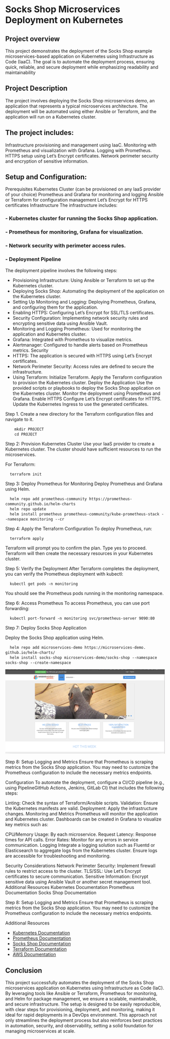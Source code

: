  # Socks Shop Microservices Deployment on Kubernetes

 ## Project overview

 This project demonstrates the deployment of the Socks Shop example microservices-based application on Kubernetes using Infrastructure as Code (IaaC). The goal is to automate the deployment process, ensuring quick, reliable, and secure deployment while emphasizing readability and maintainability

 ## Project Description

 The project involves deploying the Socks Shop microservices demo, an application that represents a typical microservices architecture. The deployment will be automated using either Ansible or Terraform, and the application will run on a Kubernetes cluster.

## The project includes:

Infrastructure provisioning and management using IaaC.
Monitoring with Prometheus and visualization with Grafana.
Logging with Prometheus.
HTTPS setup using Let’s Encrypt certificates.
Network perimeter security and encryption of sensitive information.

## **Setup and Configuration:**
Prerequisites
Kubernetes Cluster (can be provisioned on any IaaS provider of your choice)
Prometheus and Grafana for monitoring and logging
Ansible or Terraform for configuration management
Let’s Encrypt for HTTPS certificates
Infrastructure
The infrastructure includes:

### - Kubernetes cluster for running the Socks Shop application.
### - Prometheus for monitoring, Grafana for visualization.
### - Network security with perimeter access rules.
### - Deployment Pipeline
The deployment pipeline involves the following steps:
- Provisioning Infrastructure: Using Ansible or Terraform to set up the Kubernetes cluster.
- Deploying Socks Shop: Automating the deployment of the application on the Kubernetes cluster.
- Setting Up Monitoring and Logging: Deploying Prometheus, Grafana, and configuring them for the application.
- Enabling HTTPS: Configuring Let’s Encrypt for SSL/TLS certificates.
- Security Configuration: Implementing network security rules and encrypting sensitive data using Ansible Vault.
- Monitoring and Logging
Prometheus: Used for monitoring the application and Kubernetes cluster.
- Grafana: Integrated with Prometheus to visualize metrics.
- Alertmanager: Configured to handle alerts based on Prometheus metrics.
Security
- HTTPS: The application is secured with HTTPS using Let’s Encrypt certificates.
- Network Perimeter Security: Access rules are defined to secure the infrastructure.
- Using Terraform:
Initialize Terraform.
Apply the Terraform configuration to provision the Kubernetes cluster.
Deploy the Application
Use the provided scripts or playbooks to deploy the Socks Shop application on the Kubernetes cluster.
Monitor the deployment using Prometheus and Grafana.
Enable HTTPS
Configure Let’s Encrypt certificates for HTTPS.
Update the Kubernetes Ingress to use the generated certificates.



Step  1.  Create a new directory for the Terraform configuration files and navigate to it.

        mkdir PROJECT
        cd PROJECT

Step 2: Provision Kubernetes Cluster
Use your IaaS provider to create a Kubernetes cluster. The cluster should have sufficient resources to run the microservices.

For Terraform:


      terraform init
            

Step 3: Deploy Prometheus for Monitoring
Deploy Prometheus and Grafana using Helm.


      helm repo add prometheus-community https://prometheus-community.github.io/helm-charts
      helm repo update
      helm install prometheus prometheus-community/kube-prometheus-stack --namespace monitoring --cr   

Step 4: Apply the Terraform Configuration
To deploy Prometheus, run:


      terraform apply
Terraform will prompt you to confirm the plan. Type yes to proceed. Terraform will then create the necessary resources in your Kubernetes cluster.

Step 5: Verify the Deployment
After Terraform completes the deployment, you can verify the Prometheus deployment with kubectl:


      kubectl get pods -n monitoring
You should see the Prometheus pods running in the monitoring namespace.

Step 6: Access Prometheus
To access Prometheus, you can use port forwarding:



      kubectl port-forward -n monitoring svc/prometheus-server 9090:80       

Step 7: Deploy Socks Shop Application
 
 Deploy the Socks Shop application using Helm.


      helm repo add microservices-demo https://microservices-demo. github.io/helm-charts/
      helm install socks-shop microservices-demo/socks-shop --namespace socks-shop --create-namespace

<img src="Images/socksdeploy.png">





Step 8: Setup Logging and Metrics
Ensure that Prometheus is scraping metrics from the Socks Shop application. You may need to customize the Prometheus configuration to include the necessary metrics endpoints.

 Configuration
To automate the deployment, configure a CI/CD pipeline (e.g., using PipelineGitHub Actions, Jenkins, GitLab CI) that includes the following steps:

Linting: Check the syntax of Terraform/Ansible scripts.
Validation: Ensure the Kubernetes manifests are valid.
Deployment: Apply the infrastructure changes.
Monitoring and Metrics
Prometheus will monitor the application and Kubernetes cluster. Dashboards can be created in Grafana to visualize key metrics such as:

CPU/Memory Usage: By each microservice.
Request Latency: Response times for API calls.
Error Rates: Monitor for any errors in service communication.
Logging
Integrate a logging solution such as Fluentd or Elasticsearch to aggregate logs from the Kubernetes cluster. Ensure logs are accessible for troubleshooting and monitoring.

Security Considerations
Network Perimeter Security: Implement firewall rules to restrict access to the cluster.
TLS/SSL: Use Let’s Encrypt certificates to secure communication.
Sensitive Information: Encrypt sensitive data using Ansible Vault or another secret management tool.
Additional Resources
Kubernetes Documentation
Prometheus Documentation
Socks Shop Documentation


Step 8: Setup Logging and Metrics
Ensure that Prometheus is scraping metrics from the Socks Shop application. You may need to customize the Prometheus configuration to include the necessary metrics endpoints.


Additional Resources
- [Kubernetes Documentation](https://kubernetes.io/docs/home/)
- [Prometheus Documentation](https://prometheus.io/docs/introduction/overview/)
- [Socks Shop Documentation](https://github.com/microservices-demo/microservices-demo)
- [Terraform Documentation](https://developer.hashicorp.com/terraform/docs)
- [AWS Documentation](https://docs.aws.amazon.com/)

## Conclusion
This project successfully automates the deployment of the Socks Shop microservices application on Kubernetes using Infrastructure as Code (IaC). By leveraging tools like Ansible or Terraform, Prometheus for monitoring, and Helm for package management, we ensure a scalable, maintainable, and secure infrastructure. The setup is designed to be easily reproducible, with clear steps for provisioning, deployment, and monitoring, making it ideal for rapid deployments in a DevOps environment. This approach not only streamlines the deployment process but also reinforces best practices in automation, security, and observability, setting a solid foundation for managing microservices at scale.


